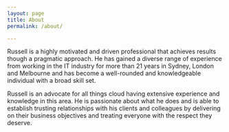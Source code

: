 ```yaml
---
layout: page
title: About
permalink: /about/

---
```


Russell is a highly motivated and driven professional that achieves results though a pragmatic approach. He has gained a diverse range of experience from working in the IT industry for more than 21 years in Sydney, London and Melbourne and has become a well-rounded and knowledgeable individual with a broad skill set.

Russell is an advocate for all things cloud having extensive experience and knowledge in this area. He is passionate about what he does and is able to establish trusting relationships with his clients and colleagues by delivering on their business objectives and treating everyone with the respect they deserve.